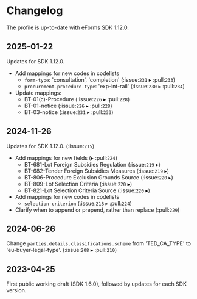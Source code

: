 # Changelog

The profile is up-to-date with eForms SDK 1.12.0.

## 2025-01-22

Updates for SDK 1.12.0.

- Add mappings for new codes in codelists
  - `form-type`: 'consultation', 'completion' (:issue:`231` ▸ :pull:`233`)
  - `procurement-procedure-type`: 'exp-int-rail' (:issue:`230` ▸ :pull:`234`)
- Update mappings:
  - BT-01(c)-Procedure (:issue:`226` ▸ :pull:`228`)
  - BT-01-notice (:issue:`226` ▸ :pull:`228`)
  - BT-03-notice (:issue:`231` ▸ :pull:`233`)

## 2024-11-26

Updates for SDK 1.12.0. (:issue:`215`)

- Add mappings for new fields (▸ :pull:`224`)
  - BT-681-Lot Foreign Subsidies Regulation (:issue:`219` ▸)
  - BT-682-Tender Foreign Subsidies Measures (:issue:`219` ▸)
  - BT-806-Procedure Exclusion Grounds Source (:issue:`220` ▸)
  - BT-809-Lot Selection Criteria (:issue:`220` ▸)
  - BT-821-Lot Selection Criteria Source (:issue:`220` ▸)
- Add mappings for new codes in codelists
  - `selection-criterion` (:issue:`218` ▸ :pull:`224`)
- Clarify when to append or prepend, rather than replace (:pull:`229`)

## 2024-06-26

Change `parties.details.classifications.scheme` from 'TED_CA_TYPE' to 'eu-buyer-legal-type'. (:issue:`208` ▸ :pull:`210`)

## 2023-04-25

First public working draft (SDK 1.6.0), followed by updates for each SDK version.
